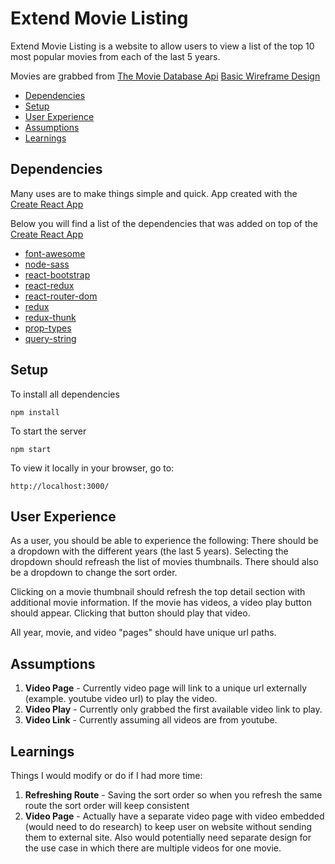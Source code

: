 # Extend Movie Listing

Extend Movie Listing is a website to allow users to view a list of the top 10 most popular movies from each of the last 5 years.

Movies are grabbed from [The Movie Database Api](https://developers.themoviedb.org/)
[Basic Wireframe Design](file://./asset/wireframe.pdf')

- [Dependencies](#dependencies)
- [Setup](#setup)
- [User Experience](#userexperience)
- [Assumptions](#assumptions)
- [Learnings](#learnings)

## Dependencies

Many uses are to make things simple and quick.
App created with the [Create React App](https://github.com/facebookincubator/create-react-app)

Below you will find a list of the dependencies that was added on top of the [Create React App](https://github.com/facebookincubator/create-react-app)

- [font-awesome](https://fontawesome.com/?from=io)
- [node-sass](https://github.com/sass/node-sass)
- [react-bootstrap](https://react-bootstrap.github.io/)
- [react-redux](https://react-redux.js.org/)
- [react-router-dom](https://www.npmjs.com/package/react-router-dom)
- [redux](https://redux.js.org/)
- [redux-thunk](https://github.com/reduxjs/redux-thunk)
- [prop-types](https://www.npmjs.com/package/prop-types)
- [query-string](https://www.npmjs.com/package/query-string)

## Setup

To install all dependencies
```
npm install
```

To start the server
```
npm start
```

To view it locally in your browser, go to:
```
http://localhost:3000/
```

## User Experience

As a user, you should be able to experience the following:
There should be a dropdown with the different years (the last 5 years). Selecting the dropdown should refreash the list of movies thumbnails. There should also be a dropdown to change the sort order.

Clicking on a movie thumbnail should refresh the top detail section with additional movie information. If the movie has videos, a video play button should appear. Clicking that button should play that video.

All year, movie, and video "pages" should have unique url paths.

## Assumptions

1. **Video Page** - Currently video page will link to a unique url externally (example. youtube video url) to play the video.
1. **Video Play** - Currently only grabbed the first available video link to play.
1. **Video Link** - Currently assuming all videos are from youtube.

## Learnings

Things I would modify or do if I had more time:

1. **Refreshing Route** - Saving the sort order so when you refresh the same route the sort order will keep consistent
1. **Video Page** - Actually have a separate video page with video embedded (would need to do research) to keep user on website without sending them to external site. Also would potentially need separate design for the use case in which there are multiple videos for one movie.
